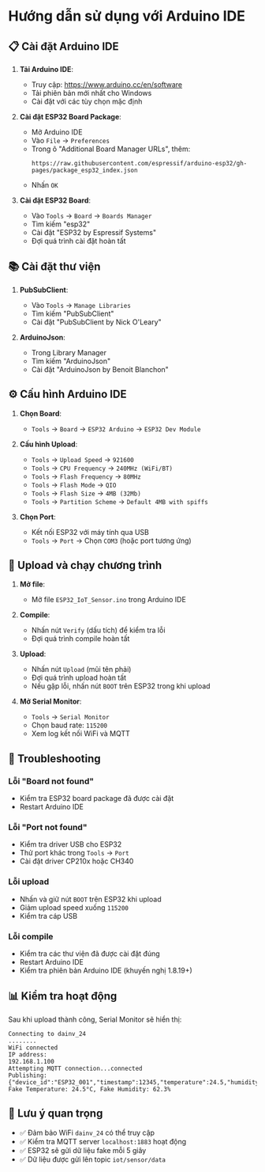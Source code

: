 # Hướng dẫn sử dụng với Arduino IDE

## 📋 Cài đặt Arduino IDE

1. **Tải Arduino IDE**:
   - Truy cập: https://www.arduino.cc/en/software
   - Tải phiên bản mới nhất cho Windows
   - Cài đặt với các tùy chọn mặc định

2. **Cài đặt ESP32 Board Package**:
   - Mở Arduino IDE
   - Vào `File` → `Preferences`
   - Trong ô "Additional Board Manager URLs", thêm:
     ```
     https://raw.githubusercontent.com/espressif/arduino-esp32/gh-pages/package_esp32_index.json
     ```
   - Nhấn `OK`

3. **Cài đặt ESP32 Board**:
   - Vào `Tools` → `Board` → `Boards Manager`
   - Tìm kiếm "esp32"
   - Cài đặt "ESP32 by Espressif Systems"
   - Đợi quá trình cài đặt hoàn tất

## 📚 Cài đặt thư viện

1. **PubSubClient**:
   - Vào `Tools` → `Manage Libraries`
   - Tìm kiếm "PubSubClient"
   - Cài đặt "PubSubClient by Nick O'Leary"

2. **ArduinoJson**:
   - Trong Library Manager
   - Tìm kiếm "ArduinoJson"
   - Cài đặt "ArduinoJson by Benoit Blanchon"

## ⚙️ Cấu hình Arduino IDE

1. **Chọn Board**:
   - `Tools` → `Board` → `ESP32 Arduino` → `ESP32 Dev Module`

2. **Cấu hình Upload**:
   - `Tools` → `Upload Speed` → `921600`
   - `Tools` → `CPU Frequency` → `240MHz (WiFi/BT)`
   - `Tools` → `Flash Frequency` → `80MHz`
   - `Tools` → `Flash Mode` → `QIO`
   - `Tools` → `Flash Size` → `4MB (32Mb)`
   - `Tools` → `Partition Scheme` → `Default 4MB with spiffs`

3. **Chọn Port**:
   - Kết nối ESP32 với máy tính qua USB
   - `Tools` → `Port` → Chọn `COM3` (hoặc port tương ứng)

## 🚀 Upload và chạy chương trình

1. **Mở file**:
   - Mở file `ESP32_IoT_Sensor.ino` trong Arduino IDE

2. **Compile**:
   - Nhấn nút `Verify` (dấu tích) để kiểm tra lỗi
   - Đợi quá trình compile hoàn tất

3. **Upload**:
   - Nhấn nút `Upload` (mũi tên phải)
   - Đợi quá trình upload hoàn tất
   - Nếu gặp lỗi, nhấn nút `BOOT` trên ESP32 trong khi upload

4. **Mở Serial Monitor**:
   - `Tools` → `Serial Monitor`
   - Chọn baud rate: `115200`
   - Xem log kết nối WiFi và MQTT

## 🔧 Troubleshooting

### Lỗi "Board not found"
- Kiểm tra ESP32 board package đã được cài đặt
- Restart Arduino IDE

### Lỗi "Port not found"
- Kiểm tra driver USB cho ESP32
- Thử port khác trong `Tools` → `Port`
- Cài đặt driver CP210x hoặc CH340

### Lỗi upload
- Nhấn và giữ nút `BOOT` trên ESP32 khi upload
- Giảm upload speed xuống `115200`
- Kiểm tra cáp USB

### Lỗi compile
- Kiểm tra các thư viện đã được cài đặt đúng
- Restart Arduino IDE
- Kiểm tra phiên bản Arduino IDE (khuyến nghị 1.8.19+)

## 📊 Kiểm tra hoạt động

Sau khi upload thành công, Serial Monitor sẽ hiển thị:

```
Connecting to dainv_24
........
WiFi connected
IP address: 
192.168.1.100
Attempting MQTT connection...connected
Publishing: {"device_id":"ESP32_001","timestamp":12345,"temperature":24.5,"humidity":62.3,"location":"Room_1"}
Fake Temperature: 24.5°C, Fake Humidity: 62.3%
```

## 🎯 Lưu ý quan trọng

- ✅ Đảm bảo WiFi `dainv_24` có thể truy cập
- ✅ Kiểm tra MQTT server `localhost:1883` hoạt động
- ✅ ESP32 sẽ gửi dữ liệu fake mỗi 5 giây
- ✅ Dữ liệu được gửi lên topic `iot/sensor/data`
